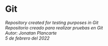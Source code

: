 # Git
_Repository created for testing purposes in Git_                                                                                                                                      
_Repositorio creado para realizar pruebas en Git_                                                                                                                                     
_Autor: Jonatan Plancarte_                                                                                                                                                                                                          
_5 de febrero del 2022_
